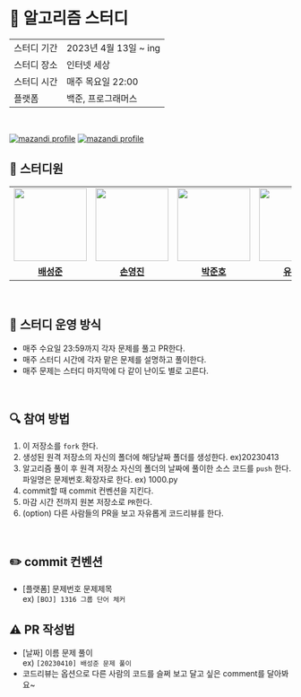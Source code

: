 # 📖 알고리즘 스터디
<table>
 <tr>
    <td>스터디 기간</td>
    <td>2023년 4월 13일 ~ ing </td>
  </tr>
  <tr>
    <td>스터디 장소</td>
    <td>인터넷 세상</td>
  </tr>
  <tr>
    <td>스터디 시간</td>
    <td>매주 목요일 22:00</td>
  </tr>
  <tr>
    <td>플랫폼</td>
    <td>백준, 프로그래머스</td>
  </tr>
</table>
<br/>

[![mazandi profile](http://mazandi.herokuapp.com/api?handle=clcc001)](https://solved.ac/clcc001)
[![mazandi profile](http://mazandi.herokuapp.com/api?handle=sonkim1001)](https://solved.ac/sonkim1001)

## 👦 스터디원
<table>
 <tr>
    <td align="center"><a href="https://github.com/westofsky"><img src="https://avatars.githubusercontent.com/westofsky" width="130px;" alt=""></td>
    <td align="center"><a href="https://github.com/ILoveGameCoding"><img src="https://avatars.githubusercontent.com/ILoveGameCoding" width="130px;" alt=""></td>
    <td align="center"><a href="https://github.com/junho1185"><img src="https://avatars.githubusercontent.com/junho1185" width="130px;" alt=""></td>
    <td align="center"><a href="https://github.com/UDADDY"><img src="https://avatars.githubusercontent.com/UDADDY" width="130px;" alt=""></td>
  </tr>
  <tr>
    <td align="center"><a href="https://github.com/westofsky"><b>배성준</b></td>
    <td align="center"><a href="https://github.com/ILoveGameCoding"><b>손영진</b></td>
    <td align="center"><a href="https://github.com/junho1185"><b>박준호</b></td>
    <td align="center"><a href="https://github.com/UDADDY"><b>유현승</b></td>
  </tr>
</table>
<br/>

## 🐷 스터디 운영 방식
- 매주 수요일 23:59까지 각자 문제를 풀고 PR한다.
- 매주 스터디 시간에 각자 맡은 문제를 설명하고 풀이한다. 
- 매주 문제는 스터디 마지막에 다 같이 난이도 별로 고른다.
<br/>

## 🔍 참여 방법
1. 이 저장소를 `fork` 한다.
2. 생성된 원격 저장소의 자신의 폴더에 해당날짜 폴더를 생성한다. ex)20230413
3. 알고리즘 풀이 후 원격 저장소 자신의 폴더의 날짜에 풀이한 소스 코드를 `push` 한다. 파일명은 문제번호.확장자로 한다. ex) 1000.py
4. commit할 때 commit 컨벤션을 지킨다.
5. 마감 시간 전까지 원본 저장소로 `PR`한다.
6. (option) 다른 사람들의 PR을 보고 자유롭게 코드리뷰를 한다.
<br/>

## ✏️ commit 컨벤션
- [플랫폼] 문제번호 문제제목 <br/>
ex) `[BOJ] 1316 그룹 단어 체커`

## ⚠️ PR 작성법
- [날짜] 이름 문제 풀이 <br/>
ex) `[20230410] 배성준 문제 풀이`
- 코드리뷰는 옵션으로 다른 사람의 코드를 슬쩌 보고 달고 싶은 comment를 달아봐요~
